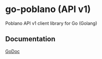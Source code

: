 # go-poblano (API v1) #

Poblano API v1 client library for Go (Golang)

## Documentation ##

[GoDoc](http://godoc.org/github.com/salsita/go-poblano/v1/poblano)
